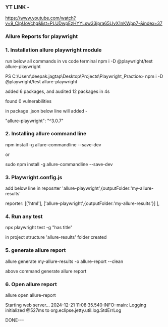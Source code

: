 ### YT LINK - 
https://www.youtube.com/watch?v=9_ClpUoVchg&list=PLUDwpEzHYYLsw33jpra65LIvX1nKWpp7-&index=37



### Allure Reports for playwright

### 1. Installation allure playwright module

run below all commands in vs code terminal
npm i -D @playwright/test allure-playwright


PS C:\Users\deepak.jagtap\Desktop\Projects\Playwright_Practice> npm i -D @playwright/test allure-playwright

added 6 packages, and audited 12 packages in 4s

found 0 vulnerabilities


in package .json below line will added -

"allure-playwright": "^3.0.7"


### 2. Installing allure command line 

npm install -g allure-commandline --save-dev 

or 

sudo npm install -g allure-commandline --save-dev

### 3. Playwright.config.js

add below line in reposrter
'allure-playwright',{outputFolder:'my-allure-results'


reporter: [['html'],
            ['allure-playwright',{outputFolder:'my-allure-results'}]
          ],

### 4. Run any test

npx playwright test -g "has title"  

in project structure 'allure-results' folder created 

### 5. generate allure report

allure generate my-allure-results -o allure-report --clean

above command generate allure report

### 6. Open allure report

allure open allure-report

Starting web server...
2024-12-21 11:08:35.540:INFO::main: Logging initialized @527ms to org.eclipse.jetty.util.log.StdErrLog

DONE---
